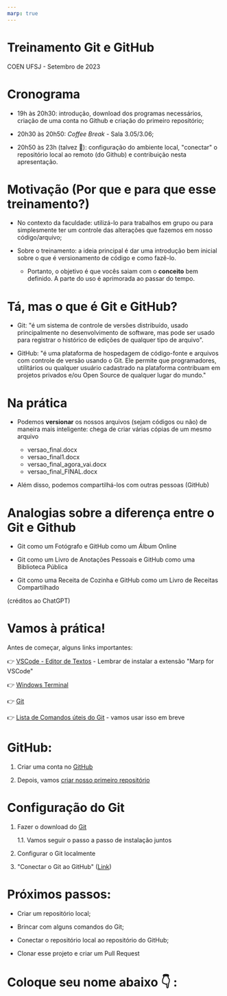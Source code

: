 ```yaml
---
marp: true
---
```


<!--
theme: gaia
class:
 - invert
headingDivider: 2 
paginate: true
-->

<!--
_class:
 - lead
 - invert
-->

# Treinamento Git e GitHub

COEN UFSJ - Setembro de 2023

# Cronograma

- 19h às 20h30: introdução, download dos programas necessários, criação de uma conta no Github e criação do primeiro repositório;

- 20h30 às 20h50: _Coffee Break_ - Sala 3.05/3.06;

- 20h50 às 23h (talvez :thinking:): configuração do ambiente local, "conectar" o repositório local ao remoto (do Github) e contribuição nesta apresentação.

# Motivação (Por que e para que esse treinamento?)

- No contexto da faculdade: utilizá-lo para trabalhos em grupo ou para simplesmente ter um controle das alterações que fazemos em nosso código/arquivo;

- Sobre o treinamento: a ideia principal é dar uma introdução bem inicial sobre o que é versionamento de código e como fazê-lo.

    - Portanto, o objetivo é que vocês saiam com o **conceito** bem definido. A parte do uso é aprimorada ao passar do tempo.

# Tá, mas o que é Git e GitHub?

- Git: "é um sistema de controle de versões distribuído, usado principalmente no desenvolvimento de software, mas pode ser usado para registrar o histórico de edições de qualquer tipo de arquivo".  

- GitHub: "é uma plataforma de hospedagem de código-fonte e arquivos com controle de versão usando o Git. Ele permite que programadores, utilitários ou qualquer usuário cadastrado na plataforma contribuam em projetos privados e/ou Open Source de qualquer lugar do mundo."

# Na prática

- Podemos **versionar** os nossos arquivos (sejam códigos ou não) de maneira mais inteligente: chega de criar várias cópias de um mesmo arquivo

    - versao_final.docx
    - versao_final1.docx
    - versao_final_agora_vai.docx
    - versao_final_FINAL.docx

- Além disso, podemos compartilhá-los com outras pessoas (GitHub)

# Analogias sobre a diferença entre o Git e Github

- Git como um Fotógrafo e GitHub como um Álbum Online

- Git como um Livro de Anotações Pessoais e GitHub como uma Biblioteca Pública

- Git como uma Receita de Cozinha e GitHub como um Livro de Receitas Compartilhado

(créditos ao ChatGPT)

# Vamos à prática!

Antes de começar, alguns links importantes:

:point_right: [VSCode - Editor de Textos](https://code.visualstudio.com/download) - Lembrar de instalar a extensão "Marp for VSCode"

:point_right: [Windows Terminal](https://apps.microsoft.com/store/detail/windows-terminal/9N0DX20HK701?hl=pt-br&gl=br&icid=CNavAppsWindowsApps)

:point_right: [Git](https://git-scm.com/download/win)

:point_right: [Lista de Comandos úteis do Git](https://gist.github.com/leocomelli/2545add34e4fec21ec16) - vamos usar isso em breve

# GitHub:

1. Criar uma conta no [GitHub](https://github.com/)

2. Depois, vamos [criar nosso primeiro repositório](https://docs.github.com/pt/get-started/quickstart/hello-world)

# Configuração do Git

1. Fazer o download do [Git](https://git-scm.com/download/win)

    1.1. Vamos seguir o passo a passo de instalação juntos

2. Configurar o Git localmente

3. "Conectar o Git ao GitHub" ([Link](https://docs.github.com/pt/get-started/quickstart/set-up-git))

# Próximos passos:

- Criar um repositório local;

- Brincar com alguns comandos do Git;

- Conectar o repositório local ao repositório do GitHub;

- Clonar esse projeto e criar um Pull Request

# Coloque seu nome abaixo :point_down: :